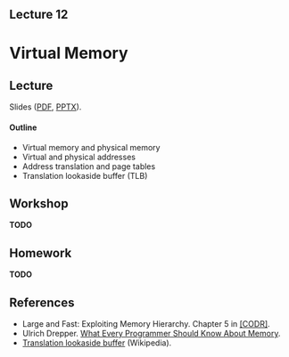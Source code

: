 Lecture 12
---

# Virtual Memory

## Lecture

Slides ([PDF](CA_Lecture_12.pdf), [PPTX](CA_Lecture_12.pptx)).

#### Outline

* Virtual memory and physical memory
* Virtual and physical addresses
* Address translation and page tables
* Translation lookaside buffer (TLB)

## Workshop

__TODO__

## Homework

__TODO__

## References

* Large and Fast: Exploiting Memory Hierarchy. Chapter 5 in [[CODR]](../../books.md). 
* Ulrich Drepper. [What Every Programmer Should Know About Memory](
  https://github.com/andrewt0301/hse-acos-course/blob/master/related/cpumemory.pdf).
* [Translation lookaside buffer](https://en.wikipedia.org/wiki/Translation_lookaside_buffer) (Wikipedia).
